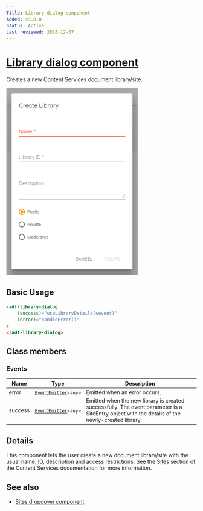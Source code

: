 ```yaml
---
Title: Library dialog component
Added: v3.0.0
Status: Active
Last reviewed: 2018-12-07
---
```


# [Library dialog component](../../../lib/content-services/src/lib/dialogs/library/library.dialog.ts "Defined in library.dialog.ts")

Creates a new Content Services document library/site.

![Dropdown sites](../../docassets/images/CreateLibraryDialog.png)

## Basic Usage

```html
<adf-library-dialog
    (success)="useLibraryDetails($event)"
    (error)="handleError()"
>
</adf-library-dialog>
```

## Class members

### Events

| Name | Type | Description |
| --- | --- | --- |
| error | [`EventEmitter`](https://angular.io/api/core/EventEmitter)`<any>` | Emitted when an error occurs. |
| success | [`EventEmitter`](https://angular.io/api/core/EventEmitter)`<any>` | Emitted when the new library is created successfully. The event parameter is a SiteEntry object with the details of the newly-created library. |

## Details

This component lets the user create a new document library/site with the usual
name, ID, description and access restrictions. See the
[Sites](https://docs.alfresco.com/6.0/concepts/sites-intro.html)
section of the Content Services documentation for more information.

## See also

*   [Sites dropdown component](../components/sites-dropdown.component.md)
